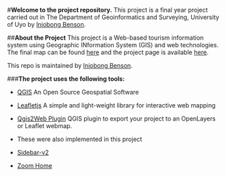 #**Welcome to the project repository.**
This project is a final year project carried out in The Department of Geoinformatics and Surveying, University of Uyo by [Iniobong Benson](https://about.me/ibenson).

##**About the Project**
This project is a Web-based tourism information system using Geographic INformation System (GIS) and web technologies. The final map can be found [here](https://touruyo.github.io/map) and the project page is available [here](https://touruyo.github.io).


This repo is maintained by [Iniobong Benson](https://github.com/linibensonjr).

###**The project uses the following tools:**
* [QGIS](https://qgis.org)
    An Open Source Geospatial Software

* [Leafletjs](https://leaflet.com)
    A simple and light-weight library for interactive web mapping

* [Qgis2Web Plugin](https://github.com/tomchadwin/qgis2web)
    QGIS plugin to export your project to an OpenLayers or Leaflet webmap.

* These were also implemented in this project

- [Sidebar-v2](https://github.com/touruyo/sidebar-v2)

- [Zoom Home](https://github.com/torfuspolymorphus/leaflet.zoomhome)

